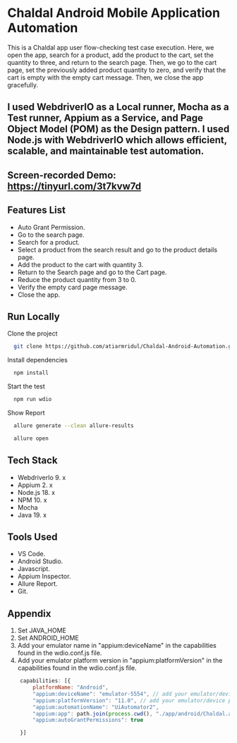 # Chaldal Android Mobile Application Automation

This is a Chaldal app user flow-checking test case execution. Here, we open the app, search for a product, add the product to the cart, set the quantity to three, and return to the search page. Then, we go to the cart page, set the previously added product quantity to zero, and verify that the cart is empty with the empty cart message. Then, we close the app gracefully.

## I used WebdriverIO as a Local runner, Mocha as a Test runner, Appium as a Service, and Page Object Model (POM) as the Design pattern. I used Node.js with WebdriverIO which allows efficient, scalable, and maintainable test automation.

## Screen-recorded Demo: https://tinyurl.com/3t7kvw7d

## Features List

- Auto Grant Permission.
- Go to the search page.
- Search for a product.
- Select a product from the search result and go to the product details page.
- Add the product to the cart with quantity 3.
- Return to the Search page and go to the Cart page.
- Reduce the product quantity from 3 to 0.
- Verify the empty card page message.
- Close the app.

## Run Locally

Clone the project

```bash {"id":"01J7TWY4RKEYT0E8W8P4QQK3KR"}
  git clone https://github.com/atiarmridul/Chaldal-Android-Automation.git
```

Install dependencies

```bash {"id":"01J7TWY4RKEYT0E8W8P7Q1J3BH"}
  npm install
```

Start the test

```bash {"id":"01J7TWY4RKEYT0E8W8P99KNTTW"}
  npm run wdio
```

Show Report

```bash {"id":"01J7TX353VH5ZPK2XEH83HJW23"}
  allure generate --clean allure-results
```

```bash
  allure open
```

## Tech Stack

- WebdriverIo 9. x
- Appium 2. x
- Node.js 18. x
- NPM 10. x
- Mocha
- Java 19. x

## Tools Used

- VS Code.
- Android Studio.
- Javascript.
- Appium Inspector.
- Allure Report.
- Git.

## Appendix

1. Set JAVA_HOME
2. Set ANDROID_HOME
3. Add your emulator name in "appium:deviceName" in the capabilities found in the wdio.conf.js file.
4. Add your emulator platform version in "appium:platformVersion" in the capabilities found in the wdio.conf.js file.

```javascript {"id":"01J7TWY4RMT4WSQXJ69TMKPYPV"}
    capabilities: [{
        platformName: "Android",
        "appium:deviceName": "emulator-5554", // add your emulator/device name here. 
        "appium:platformVersion": "11.0", // add your emulator/device platform version here. 
        "appium:automationName": "UiAutomator2",
        "appium:app": path.join(process.cwd(), "./app/android/Chaldal.apk"),
        "appium:autoGrantPermissions": true

    }]



```
